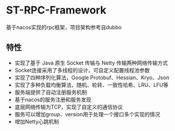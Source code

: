 # ST-RPC-Framework
基于nacos实现的rpc框架，项目架构参考自dubbo
## 特性

* 实现了基于 Java 原生 Socket 传输与 Netty 传输两种网络传输方式
* Socket连接采用了多线程的设计，可自定义配置线程池参数
* 实现了四种序列化算法，Google Protobuf、Hessian、Kryo、Json
* 实现了多种负载均衡算法，随机、轮转、一致性哈希、LRU、LFU等
* 服务端提供了自动注册服务机制
* 基于nacos的服务注册和服务发现
* 底层网络传输为TCP，实现了自定义的通信协议
* 服务可以增加group、version用于处理一个接口多个实现的情况
* 增加Netty心跳机制

